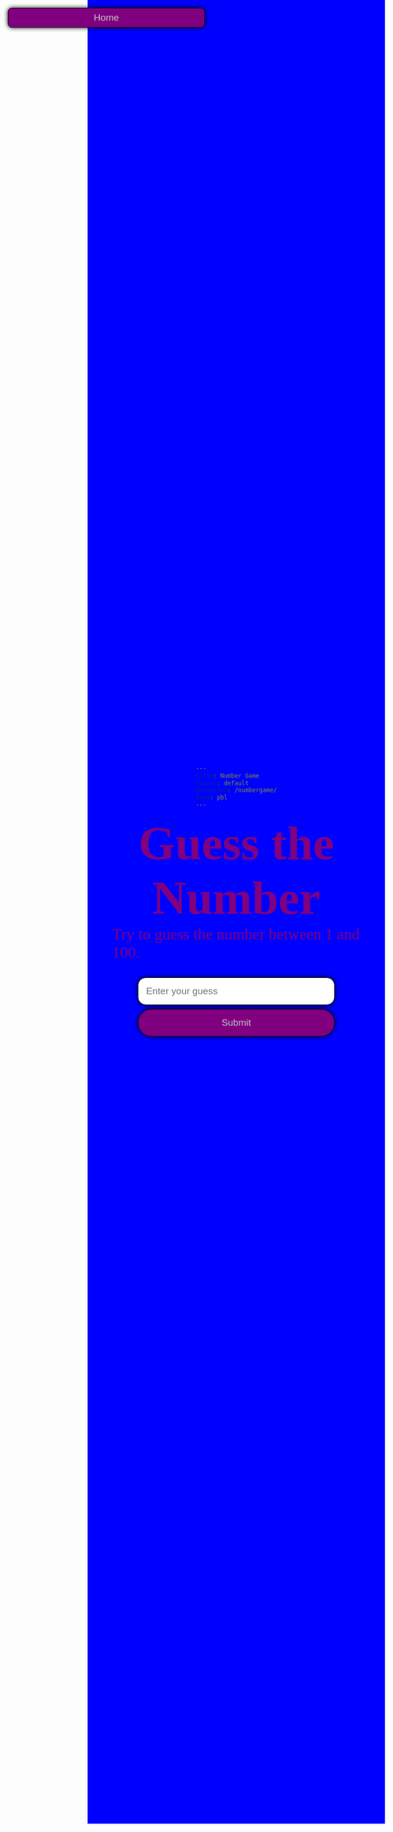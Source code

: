 ```yaml
---
title: Number Game
layout: default
permalink: /numbergame/
type: pbl
---
```


<html>
  <head>
    <title>Guess the Number</title>
    <style>
      /* Define variables for colors */
      :root {
        --primary-color: #800080;
        --secondary-color: #0000FF;
        --aqua-color: #7fffd4;
        --text-color: #800080;
      }
      /* Use variables to style elements */
      body {
        background-color: var(--secondary-color);
        color: var(--text-color);
        font-family: 'Comic Sans MS';
        display: flex;
        flex-direction: column;
        align-items: center;
        justify-content: center;
        height: 90vh; /* Adjust this to your desired height */
      }
      h1 {
        color: var(--primary-color);
        font-size: 6rem;
        text-align: center;
        margin-top: 0rem;
        margin-block-end: 0em;
      }
      p {
        margin: 1rem 0;
        margin-block-start: 0em;
        margin-block-end: 1em;
        font-size: 2rem;
      }
      input[type="text"], button {
        width: 100%;
        max-width: 25rem;
        margin-bottom: .5rem;
      }
      input[type="text"] {
        padding: 1rem;
        border: 1px solid black;
        border-radius: 1rem;
        font-size: 1.2rem;
        box-shadow: 0 0 10px rgba(0, 0, 0, 5);
      }
      button {
        background-color: var(--primary-color);
        color: #c0c0c0;
        border: 1px solid black;
        border-radius: 5rem;
        padding: 1rem 1rem;
        font-size: 1.2rem;
        cursor: pointer;
        box-shadow: 0 0 10px rgba(0, 0, 0, 5);
      }
      button:hover {
        background-color: var(--aqua-color);
        box-shadow: 0 0 10px rgba(0, 0, 0, 5);
      }
      #result {
        font-size: 1.2rem;
        font-weight: bold;
        text-align: center;
        margin-top: 2rem;
      }
      #home-button {
        position: absolute;
        top: 0;
        left: 0;
        margin: 1rem;
        padding: 0.5rem 1rem;
        background-color: var(--primary-color);
        color: #c0c0c0;
        border: 1px solid black;;
        border-radius: 0.5rem;
        font-size: 1.2rem;
        cursor: pointer;
        box-shadow: 0 0 10px rgba(0, 0, 0, 5);
      }
      #home-button:hover {
        background-color: var(--aqua-color);
        box-shadow: 0 0 10px rgba(0, 0, 0, 5);
      }
    </style>
  </head>
  <body>
    <button id="home-button" onclick="goHome()">Home</button>
    <h1>Guess the Number</h1>
    <p>Try to guess the number between 1 and 100.</p>
    <input type="text" id="guess" placeholder="Enter your guess">
    <button onclick="checkGuess()">Submit</button>
    <p id="result"></p>
    <script>
      // Generate a random number between 1 and 100
      const randomNumber = Math.floor(Math.random() * 100) + 1;
      let attempts = 0;
      function checkGuess() {
        // Get the user's guess
        const guess = parseInt(document.getElementById("guess").value);
        // Increase the number of attempts
        attempts++;
        // Check if the guess is correct
        if (guess === randomNumber) {
          document.getElementById("result").innerHTML = `Congratulations! You guessed the number in ${attempts} attempts.`;
        } else if (guess < randomNumber) {
          document.getElementById("result").innerHTML = "Too low. Guess again.";
        } else {
          document.getElementById("result").innerHTML ="Too high. Guess again.";
        }
      }  
      function goHome() {
    // Redirect to home page
    window.location.href = "https://q-tipwithaface.github.io/Q-tip/";
  }
</script>

